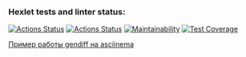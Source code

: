### Hexlet tests and linter status:
[![Actions Status](https://github.com/IldarNazipov/frontend-bootcamp-project-46/workflows/hexlet-check/badge.svg)](https://github.com/IldarNazipov/frontend-bootcamp-project-46/actions)
[![Actions Status](https://github.com/IldarNazipov/frontend-bootcamp-project-46/workflows/Node%20CI/badge.svg)](https://github.com/IldarNazipov/frontend-bootcamp-project-46/actions)
[![Maintainability](https://api.codeclimate.com/v1/badges/f5dbc4393657e4860705/maintainability)](https://codeclimate.com/github/IldarNazipov/frontend-bootcamp-project-46/maintainability)
[![Test Coverage](https://api.codeclimate.com/v1/badges/f5dbc4393657e4860705/test_coverage)](https://codeclimate.com/github/IldarNazipov/frontend-bootcamp-project-46/test_coverage)

[Пример работы gendiff на asciinema](https://asciinema.org/a/7hkwyG1GWWBrKHrQse6WlL7rE)